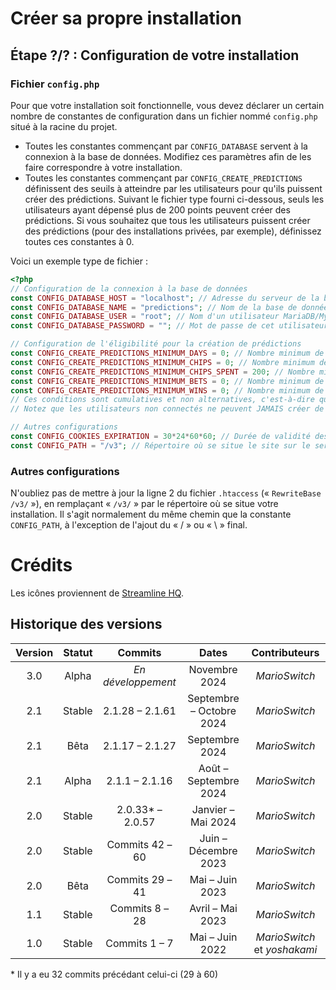 # Créer sa propre installation
## Étape ?/? : Configuration de votre installation
### Fichier ``config.php``
Pour que votre installation soit fonctionnelle, vous devez déclarer un certain nombre de constantes de configuration dans un fichier nommé ``config.php`` situé à la racine du projet.

- Toutes les constantes commençant par ``CONFIG_DATABASE`` servent à la connexion à la base de données. Modifiez ces paramètres afin de les faire correspondre à votre installation.
- Toutes les constantes commençant par ``CONFIG_CREATE_PREDICTIONS`` définissent des seuils à atteindre par les utilisateurs pour qu'ils puissent créer des prédictions. Suivant le fichier type fourni ci-dessous, seuls les utilisateurs ayant dépensé plus de 200 points peuvent créer des prédictions. Si vous souhaitez que tous les utilisateurs puissent créer des prédictions (pour des installations privées, par exemple), définissez toutes ces constantes à 0.

Voici un exemple type de fichier :
```php
<?php
// Configuration de la connexion à la base de données
const CONFIG_DATABASE_HOST = "localhost"; // Adresse du serveur de la base de données
const CONFIG_DATABASE_NAME = "predictions"; // Nom de la base de données
const CONFIG_DATABASE_USER = "root"; // Nom d'un utilisateur MariaDB/MySQL ayant accès à la base de données
const CONFIG_DATABASE_PASSWORD = ""; // Mot de passe de cet utilisateur

// Configuration de l'éligibilité pour la création de prédictions
const CONFIG_CREATE_PREDICTIONS_MINIMUM_DAYS = 0; // Nombre minimum de jours depuis lequel un utilisateur doit posséder un compte pour pouvoir créer des prédictions
const CONFIG_CREATE_PREDICTIONS_MINIMUM_CHIPS = 0; // Nombre minimum de jetons qu'un utilisateur doit posséder pour pouvoir créer des prédictions
const CONFIG_CREATE_PREDICTIONS_MINIMUM_CHIPS_SPENT = 200; // Nombre minimum de jetons qu'un utilisateur doit avoir dépensé pour pouvoir créer des prédictions
const CONFIG_CREATE_PREDICTIONS_MINIMUM_BETS = 0; // Nombre minimum de paris qu'un utilisateur doit avoir effectué pour pouvoir créer des prédictions
const CONFIG_CREATE_PREDICTIONS_MINIMUM_WINS = 0; // Nombre minimum de paris qu'un utilisateur doit avoir gagné pour pouvoir créer des prédictions
// Ces conditions sont cumulatives et non alternatives, c'est-à-dire qu'un utilisateur doit respecter toutes les conditions SIMULTANÉMENT pour pouvoir créer des prédictions.
// Notez que les utilisateurs non connectés ne peuvent JAMAIS créer de prédictions, et que les modérateurs peuvent TOUJOURS créer des prédictions (y compris s'ils ne respectent pas ces conditions).

// Autres configurations
const CONFIG_COOKIES_EXPIRATION = 30*24*60*60; // Durée de validité des cookies (connexion et paramètres) sans navigation sur le site de la part de l'utilisateur (en secondes).
const CONFIG_PATH = "/v3"; // Répertoire où se situe le site sur le serveur web (par rapport à « /var/www/html » ou à « C:\xampp\htdocs » par exemple), SANS « / » ou « \ » final ! Il peut être vide.
```

### Autres configurations
N'oubliez pas de mettre à jour la ligne 2 du fichier ``.htaccess`` (« ``RewriteBase /v3/`` »), en remplaçant « ``/v3/`` » par le répertoire où se situe votre installation. Il s'agit normalement du même chemin que la constante ``CONFIG_PATH``, à l'exception de l'ajout du « / » ou « \ » final.

# Crédits
Les icônes proviennent de [Streamline HQ](https://www.streamlinehq.com/).

## Historique des versions
| Version | Statut |      Commits       |          Dates           |        Contributeurs         |
| :-----: | :----: | :----------------: | :----------------------: | :--------------------------: |
|   3.0   | Alpha  | *En développement* |      Novembre 2024       |        *MarioSwitch*         |
|   2.1   | Stable |  2.1.28 – 2.1.61   | Septembre – Octobre 2024 |        *MarioSwitch*         |
|   2.1   |  Bêta  |  2.1.17 – 2.1.27   |      Septembre 2024      |        *MarioSwitch*         |
|   2.1   | Alpha  |   2.1.1 – 2.1.16   |  Août – Septembre 2024   |        *MarioSwitch*         |
|   2.0   | Stable |  2.0.33* – 2.0.57  |    Janvier – Mai 2024    |        *MarioSwitch*         |
|   2.0   | Stable |  Commits 42 – 60   |   Juin – Décembre 2023   |        *MarioSwitch*         |
|   2.0   |  Bêta  |  Commits 29 – 41   |     Mai – Juin 2023      |        *MarioSwitch*         |
|   1.1   | Stable |   Commits 8 – 28   |     Avril – Mai 2023     |        *MarioSwitch*         |
|   1.0   | Stable |   Commits 1 – 7    |     Mai – Juin 2022      | *MarioSwitch* et *yoshakami* |

\* Il y a eu 32 commits précédant celui-ci (29 à 60)